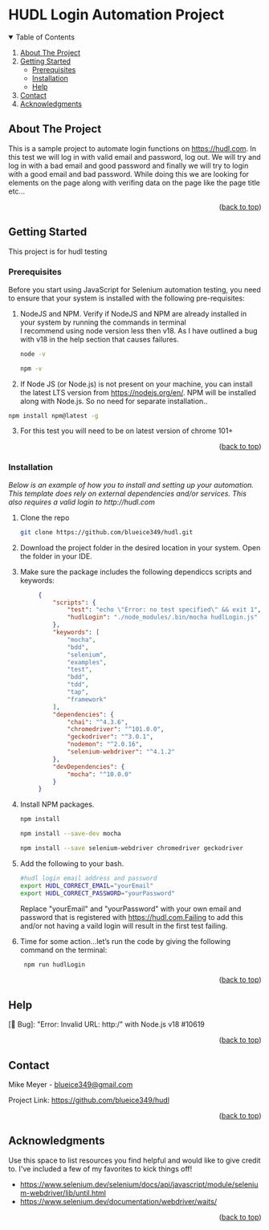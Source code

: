 <div id="top"></div>

# HUDL Login Automation Project

<!-- PROJECT LOGO -->
<!-- <br />
<div align="center">

  <a href="https://info.hudl.com/contact-sales?_ga=2.67552465.116820452.1652144927-1055888508.1650769979&_gl=1*1jalygd*_ga*MTA1NTg4ODUwOC4xNjUwNzY5OTc5*_ga_B3MJ4DBX38*MTY1MjIzNTM1Mi43LjEuMTY1MjIzNTM1OC4w">
    <img src="images/logo.png" alt="Logo" width="100%" height="400px">
  </a>
</div> -->
<!-- TABLE OF CONTENTS -->
<details open>
  <summary>Table of Contents</summary>
  <ol>
    <li>
      <a href="#about-the-project">About The Project</a>
    </li>
    <li>
      <a href="#getting-started">Getting Started</a>
      <ul>
        <li><a href="#prerequisites">Prerequisites</a></li>
        <li><a href="#installation">Installation</a></li>
        <li><a href="#help">Help</a></li>
      </ul>
    </li>
    <li><a href="#contact">Contact</a></li>
    <li><a href="#acknowledgments">Acknowledgments</a></li>
  </ol>
</details>



<!-- ABOUT THE PROJECT -->
## About The Project

This is a sample project to automate login functions on https://hudl.com. In this test we will log in with valid email and password, log out. We will try and log in with a bad email and good password and finally we will try to login with a good email and bad password. While doing this we are looking for elements on the page along with verifing data on the page like the page title etc...

<p align="right">(<a href="#top">back to top</a>)</p>



<!-- GETTING STARTED -->
## Getting Started

This project is for hudl testing

### Prerequisites

Before you start using JavaScript for Selenium automation testing, you need to ensure that your system is installed with the following pre-requisites:

1. NodeJS and NPM. Verify if NodeJS and NPM are already installed in your system by running the commands in terminal</br>
    I recommend using node version less then v18. As I have outlined a bug with v18 in the help section that causes failures.
    ```sh
    node -v 
    ```
    ```sh
    npm -v 
    ```

2. If Node JS (or Node.js) is not present on your machine, you can install the latest LTS version from https://nodejs.org/en/. NPM will be installed along with Node.js. So no need for separate installation..
  ```sh
  npm install npm@latest -g
  ```

3. For this test you will need to be on latest version of chrome 101+

<p align="right">(<a href="#top">back to top</a>)</p>

### Installation

_Below is an example of how you to install and setting up your automation. This template does rely on external dependencies and/or services. This also requires a valid login to http://hudl.com_

1. Clone the repo
   ```sh
   git clone https://github.com/blueice349/hudl.git
   ```

2. Download the project folder in the desired location in your system. Open the folder in your IDE.

3. Make sure the package includes the following dependiccs scripts and keywords:
   ```json
        {
            "scripts": {
                "test": "echo \"Error: no test specified\" && exit 1",
                "hudlLogin": "./node_modules/.bin/mocha hudlLogin.js"
            },
            "keywords": [
                "mocha",
                "bdd",
                "selenium",
                "examples",
                "test",
                "bdd",
                "tdd",
                "tap",
                "framework"
            ],
            "dependencies": {
                "chai": "^4.3.6",
                "chromedriver": "^101.0.0",
                "geckodriver": "^3.0.1",
                "nodemon": "^2.0.16",
                "selenium-webdriver": "^4.1.2"
            },
            "devDependencies": {
                "mocha": "^10.0.0"
            }
        }
    ```
    
4. Install NPM packages.
    ```sh
    npm install
    ```
    ```sh
    npm install --save-dev mocha
    ````
    ```sh
    npm install --save selenium-webdriver chromedriver geckodriver
    ```  

5. Add the following to your bash.
    ```sh
    #hudl login email address and password
    export HUDL_CORRECT_EMAIL="yourEmail"
    export HUDL_CORRECT_PASSWORD="yourPassword" 
    ```
    Replace "yourEmail" and "yourPassword" with your own email and password that is registered with https://hudl.com.Failing to add this and/or not having a vaild login will result in the first test failing. 

6. Time for some action…let’s run the code by giving the following command on the terminal:
    ```sh
     npm run hudlLogin
    ```

<p align="right">(<a href="#top">back to top</a>)</p>

<!-- known Errors & Help -->
## Help

<a herf="https://github.com/SeleniumHQ/selenium/issues/10619">[🐛 Bug]: "Error: Invalid URL: http:/" with Node.js v18 #10619</a>


<p align="right">(<a href="#top">back to top</a>)</p>

<!-- CONTACT -->
## Contact

Mike Meyer - blueice349@gmail.com

Project Link: https://github.com/blueice349/hudl

<p align="right">(<a href="#top">back to top</a>)</p>



<!-- ACKNOWLEDGMENTS -->
## Acknowledgments

Use this space to list resources you find helpful and would like to give credit to. I've included a few of my favorites to kick things off!

* https://www.selenium.dev/selenium/docs/api/javascript/module/selenium-webdriver/lib/until.html
* https://www.selenium.dev/documentation/webdriver/waits/

<p align="right">(<a href="#top">back to top</a>)</p>
